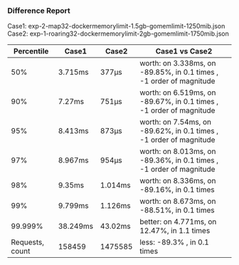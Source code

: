 ### Difference Report
Case1: exp-2-map32-dockermemorylimit-1.5gb-gomemlimit-1250mib.json
Case2: exp-1-roaring32-dockermemorylimit-2gb-gomemlimit-1750mib.json

|Percentile|Case1|Case2|Case1 vs Case2|
|---|---|---|---|
|50%|3.715ms|377µs|worth: on 3.338ms, on -89.85%, in 0.1 times , -1 order of magnitude|
|90%|7.27ms|751µs|worth: on 6.519ms, on -89.67%, in 0.1 times , -1 order of magnitude|
|95%|8.413ms|873µs|worth: on 7.54ms, on -89.62%, in 0.1 times , -1 order of magnitude|
|97%|8.967ms|954µs|worth: on 8.013ms, on -89.36%, in 0.1 times , -1 order of magnitude|
|98%|9.35ms|1.014ms|worth: on 8.336ms, on -89.16%, in 0.1 times |
|99%|9.799ms|1.126ms|worth: on 8.673ms, on -88.51%, in 0.1 times |
|99.999%|38.249ms|43.02ms|better: on 4.771ms, on 12.47%, in 1.1 times |
|Requests, count|158459|1475585|less: -89.3% , in 0.1 times |
